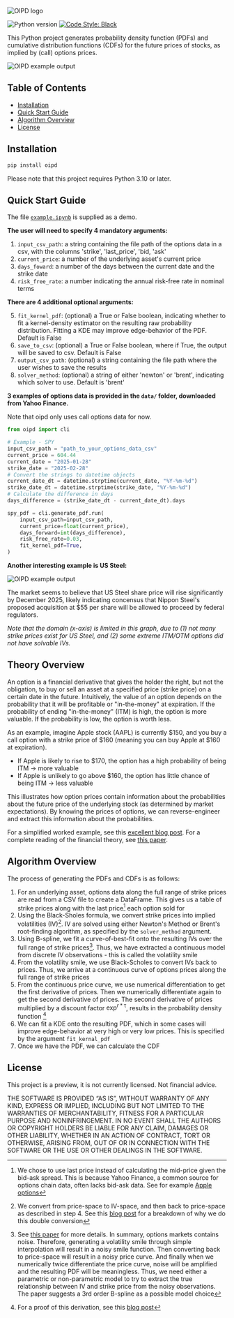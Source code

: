 ![OIPD logo](oipd/dashboard/resources/oipd-logo.png)

![Python version](https://img.shields.io/badge/python-3.10-blue.svg)
[![Code Style: Black](https://img.shields.io/badge/code%20style-black-black.svg)](https://github.com/ambv/black)

This Python project generates probability density function (PDFs) and cumulative distribution functions (CDFs) for the future prices of stocks, as implied by (call) options prices.

![OIPD example output](.meta/images/spy_output.png)



## Table of Contents

- [Installation](#installation)
- [Quick Start Guide](#Quick-Start-Guide)
- [Algorithm Overview](#algorithm-overview)
- [License](#license)


## Installation

```zsh
pip install oipd
```

Please note that this project requires Python 3.10 or later.


## Quick Start Guide

The file [`example.ipynb`](example.ipynb) is supplied as a demo.

<b>The user will need to specify 4 mandatory arguments:</b>

1. `input_csv_path`: a string containing the file path of the options data in a csv, with the columns 'strike', 'last_price', 'bid, 'ask'
2. `current_price`: a number of the underlying asset's current price
3. `days_foward`: a number of the days between the current date and the strike date
4. `risk_free_rate`: a number indicating the annual risk-free rate in nominal terms

<b>There are 4 additional optional arguments:</b>

5. `fit_kernel_pdf`: (optional) a True or False boolean, indicating whether to fit a kernel-density estimator on the resulting raw probability distribution. Fitting a KDE may improve edge-behavior of the PDF. Default is False
6. `save_to_csv`: (optional) a True or False boolean, where if True, the output will be saved to csv. Default is False
7. `output_csv_path`: (optional) a string containing the file path where the user wishes to save the results
8. `solver_method`: (optional) a string of either 'newton' or 'brent', indicating which solver to use. Default is 'brent'

<b>3 examples of options data is provided in the `data/` folder, downloaded from Yahoo Finance.</b>

Note that oipd only uses call options data for now. 

```python
from oipd import cli

# Example - SPY
input_csv_path = "path_to_your_options_data_csv"
current_price = 604.44
current_date = "2025-01-28"
strike_date = "2025-02-28"
# Convert the strings to datetime objects
current_date_dt = datetime.strptime(current_date, "%Y-%m-%d")
strike_date_dt = datetime.strptime(strike_date, "%Y-%m-%d")
# Calculate the difference in days
days_difference = (strike_date_dt - current_date_dt).days

spy_pdf = cli.generate_pdf.run(
    input_csv_path=input_csv_path,
    current_price=float(current_price),
    days_forward=int(days_difference),
    risk_free_rate=0.03,
    fit_kernel_pdf=True,
)
```


<b>Another interesting example is US Steel:</b>

![OIPD example output](.meta/images/ussteel_output.png)

The market seems to believe that US Steel share price will rise significantly by December 2025, likely indicating concensus that Nippon Steel's proposed acquisition at $55 per share will be allowed to proceed by federal regulators.

<i>Note that the domain (x-axis) is limited in this graph, due to (1) not many strike prices exist for US Steel, and (2) some extreme ITM/OTM options did not have solvable IVs.</i>


## Theory Overview

An option is a financial derivative that gives the holder the right, but not the obligation, to buy or sell an asset at a specified price (strike price) on a certain date in the future. Intuitively, the value of an option depends on the probability that it will be profitable or "in-the-money" at expiration. If the probability of ending "in-the-money" (ITM) is high, the option is more valuable. If the probability is low, the option is worth less.

As an example, imagine Apple stock (AAPL) is currently $150, and you buy a call option with a strike price of $160 (meaning you can buy Apple at $160 at expiration).
- If Apple is likely to rise to $170, the option has a high probability of being ITM → more valuable
- If Apple is unlikely to go above $160, the option has little chance of being ITM → less valuable

This illustrates how option prices contain information about the probabilities about the future price of the underlying stock (as determined by market expectations). By knowing the prices of options, we can reverse-engineer and extract this information about the probabilities. 

For a simplified worked example, see this [excellent blog post](https://reasonabledeviations.com/2020/10/01/option-implied-pdfs/).
For a complete reading of the financial theory, see [this paper](https://www.bankofengland.co.uk/-/media/boe/files/quarterly-bulletin/2000/recent-developments-in-extracting-information-from-options-markets.pdf?la=en&hash=8D29F2572E08B9F2B541C04102DE181C791DB870).


## Algorithm Overview

The process of generating the PDFs and CDFs is as follows:

1. For an underlying asset, options data along the full range of strike prices are read from a CSV file to create a DataFrame. This gives us a table of strike prices along with the last price[^1] each option sold for
2. Using the Black-Sholes formula, we convert strike prices into implied volatilities (IV)[^2]. IV are solved using either Newton's Method or Brent's root-finding algorithm, as specified by the `solver_method` argument. 
3. Using B-spline, we fit a curve-of-best-fit onto the resulting IVs over the full range of strike prices[^3]. Thus, we have extracted a continuous model from discrete IV observations - this is called the volatility smile
4. From the volatility smile, we use Black-Scholes to convert IVs back to prices. Thus, we arrive at a continuous curve of options prices along the full range of strike prices
5. From the continuous price curve, we use numerical differentiation to get the first derivative of prices. Then we numerically differentiate again to get the second derivative of prices. The second derivative of prices multiplied by a discount factor $\exp^{r*\uptau}$, results in the probability density function [^4]
6. We can fit a KDE onto the resulting PDF, which in some cases will improve edge-behavior at very high or very low prices. This is specified by the argument `fit_kernal_pdf`
7. Once we have the PDF, we can calculate the CDF


[^1]: We chose to use last price instead of calculating the mid-price given the bid-ask spread. This is because Yahoo Finance, a common source for options chain data, often lacks bid-ask data. See for example [Apple options](https://finance.yahoo.com/quote/AAPL/options/)
[^2]: We convert from price-space to IV-space, and then back to price-space as described in step 4. See this [blog post](https://reasonabledeviations.com/2020/10/10/option-implied-pdfs-2/) for a breakdown of why we do this double conversion
[^3]: See [this paper](https://edoc.hu-berlin.de/bitstream/handle/18452/14708/zeng.pdf?sequence=1&isAllowed=y) for more details. In summary, options markets contains noise. Therefore, generating a volatility smile through simple interpolation will result in a noisy smile function. Then converting back to price-space will result in a noisy price curve. And finally when we numerically twice differentiate the price curve, noise will be amplified and the resulting PDF will be meaningless. Thus, we need either a parametric or non-parametric model to try to extract the true relationship between IV and strike price from the noisy observations. The paper suggests a 3rd order B-spline as a possible model choice
[^4]: For a proof of this derivation, see this [blog post](https://reasonabledeviations.com/2020/10/10/option-implied-pdfs-2/)


## License

This project is a preview, it is not currently licensed. Not financial advice.

THE SOFTWARE IS PROVIDED “AS IS”, WITHOUT WARRANTY OF ANY KIND, EXPRESS OR IMPLIED, INCLUDING BUT NOT LIMITED TO THE WARRANTIES OF MERCHANTABILITY, FITNESS FOR A PARTICULAR PURPOSE AND NONINFRINGEMENT. IN NO EVENT SHALL THE AUTHORS OR COPYRIGHT HOLDERS BE LIABLE FOR ANY CLAIM, DAMAGES OR OTHER LIABILITY, WHETHER IN AN ACTION OF CONTRACT, TORT OR OTHERWISE, ARISING FROM, OUT OF OR IN CONNECTION WITH THE SOFTWARE OR THE USE OR OTHER DEALINGS IN THE SOFTWARE.
